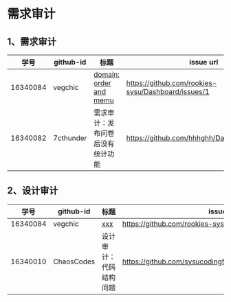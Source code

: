 # 需求审计



## 1、需求审计

|   学号   | github-id | 标题                                                         | issue url                                          |
| :------: | --------- | ------------------------------------------------------------ | -------------------------------------------------- |
| 16340084 | vegchic   | [domain: order and memu](https://github.com/rookies-sysu/Dashboard/issues/1) | https://github.com/rookies-sysu/Dashboard/issues/1 |
| 16340082 | 7cthunder | 需求审计：发布问卷后没有统计功能 | https://github.com/hhhghh/Dashboard/issues/5|


## 2、设计审计

|   学号   | github-id | 标题                                                      | issue url                                          |
| :------: | --------- | --------------------------------------------------------- | -------------------------------------------------- |
| 16340084 | vegchic   | [xxx](https://github.com/rookies-sysu/Dashboard/issues/1) | https://github.com/rookies-sysu/Dashboard/issues/1 |
| 16340010 | ChaosCodes | 设计审计：代码结构问题 | https://github.com/sysucodingfarmers/MakeMoney/issues/22|
